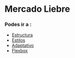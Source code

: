 #  Mercado Liebre
### Podes ir a :
- [Estructura](https://github.com/giselarevalo/mercadoLiebre/tree/ml_estructura)
- [Estilos](https://github.com/giselarevalo/mercadoLiebre/tree/ml_estilos) 
- [Adaptativo](https://github.com/giselarevalo/mercadoLiebre/tree/ml_adaptativo)
- [Flexbox](https://github.com/giselarevalo/mercadoLiebre/tree/ml_flexbox)
